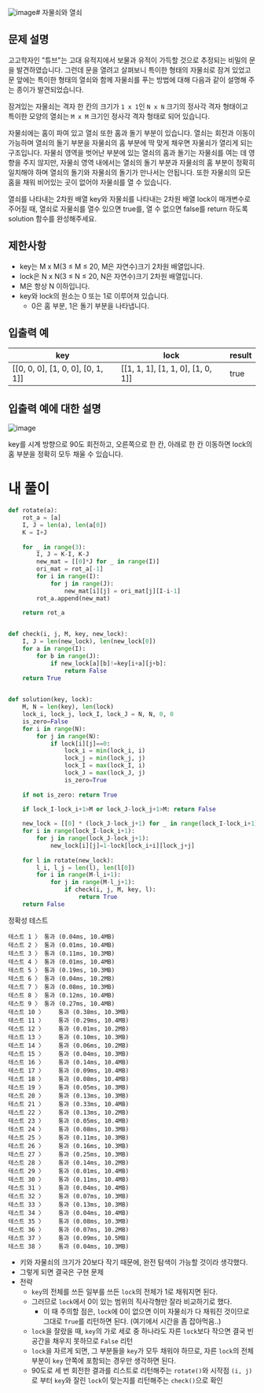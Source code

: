 ![image](https://github.com/Namkwangwoon/TIL-Algorithm-/assets/19163372/49451b81-13de-4fda-94d8-9051caaa8372)# 자물쇠와 열쇠
## 문제 설명
고고학자인 "튜브"는 고대 유적지에서 보물과 유적이 가득할 것으로 추정되는 비밀의 문을 발견하였습니다. 그런데 문을 열려고 살펴보니 특이한 형태의 자물쇠로 잠겨 있었고 문 앞에는 특이한 형태의 열쇠와 함께 자물쇠를 푸는 방법에 대해 다음과 같이 설명해 주는 종이가 발견되었습니다.

잠겨있는 자물쇠는 격자 한 칸의 크기가 `1 x 1`인 `N x N` 크기의 정사각 격자 형태이고 특이한 모양의 열쇠는 `M x M` 크기인 정사각 격자 형태로 되어 있습니다.

자물쇠에는 홈이 파여 있고 열쇠 또한 홈과 돌기 부분이 있습니다. 열쇠는 회전과 이동이 가능하며 열쇠의 돌기 부분을 자물쇠의 홈 부분에 딱 맞게 채우면 자물쇠가 열리게 되는 구조입니다. 자물쇠 영역을 벗어난 부분에 있는 열쇠의 홈과 돌기는 자물쇠를 여는 데 영향을 주지 않지만, 자물쇠 영역 내에서는 열쇠의 돌기 부분과 자물쇠의 홈 부분이 정확히 일치해야 하며 열쇠의 돌기와 자물쇠의 돌기가 만나서는 안됩니다. 또한 자물쇠의 모든 홈을 채워 비어있는 곳이 없어야 자물쇠를 열 수 있습니다.

열쇠를 나타내는 2차원 배열 key와 자물쇠를 나타내는 2차원 배열 lock이 매개변수로 주어질 때, 열쇠로 자물쇠를 열수 있으면 true를, 열 수 없으면 false를 return 하도록 solution 함수를 완성해주세요.

## 제한사항
- key는 M x M(3 ≤ M ≤ 20, M은 자연수)크기 2차원 배열입니다.
- lock은 N x N(3 ≤ N ≤ 20, N은 자연수)크기 2차원 배열입니다.
- M은 항상 N 이하입니다.
- key와 lock의 원소는 0 또는 1로 이루어져 있습니다.
  - 0은 홈 부분, 1은 돌기 부분을 나타냅니다.

## 입출력 예
|key|lock|result|
|-|-|-|
|[[0, 0, 0], [1, 0, 0], [0, 1, 1]]|[[1, 1, 1], [1, 1, 0], [1, 0, 1]]|true|

## 입출력 예에 대한 설명

![image](https://github.com/Namkwangwoon/TIL-Algorithm-/assets/19163372/c7a8098c-ae0e-4085-a983-46ce1d970cd5)

key를 시계 방향으로 90도 회전하고, 오른쪽으로 한 칸, 아래로 한 칸 이동하면 lock의 홈 부분을 정확히 모두 채울 수 있습니다.

# 내 풀이
```python
def rotate(a):
    rot_a = [a]
    I, J = len(a), len(a[0])
    K = I+J
    
    for _ in range(3):
        I, J = K-I, K-J
        new_mat = [[0]*J for _ in range(I)]
        ori_mat = rot_a[-1]
        for i in range(I):
            for j in range(J):
                new_mat[i][j] = ori_mat[j][I-i-1]
        rot_a.append(new_mat)
        
    return rot_a


def check(i, j, M, key, new_lock):
    I, J = len(new_lock), len(new_lock[0])
    for a in range(I):
        for b in range(J):
            if new_lock[a][b]!=key[i+a][j+b]:
                return False
    return True
    

def solution(key, lock):
    M, N = len(key), len(lock)
    lock_i, lock_j, lock_I, lock_J = N, N, 0, 0
    is_zero=False
    for i in range(N):
        for j in range(N):
            if lock[i][j]==0:
                lock_i = min(lock_i, i)
                lock_j = min(lock_j, j)
                lock_I = max(lock_I, i)
                lock_J = max(lock_J, j)
                is_zero=True
                
    if not is_zero: return True
    
    if lock_I-lock_i+1>M or lock_J-lock_j+1>M: return False

    new_lock = [[0] * (lock_J-lock_j+1) for _ in range(lock_I-lock_i+1)]
    for i in range(lock_I-lock_i+1):
        for j in range(lock_J-lock_j+1):
            new_lock[i][j]=1-lock[lock_i+i][lock_j+j]
    
    for l in rotate(new_lock):
        l_i, l_j = len(l), len(l[0])
        for i in range(M-l_i+1):
            for j in range(M-l_j+1):
                if check(i, j, M, key, l):
                    return True
    return False
```
정확성  테스트
```
테스트 1 〉	통과 (0.04ms, 10.4MB)
테스트 2 〉	통과 (0.01ms, 10.4MB)
테스트 3 〉	통과 (0.11ms, 10.3MB)
테스트 4 〉	통과 (0.01ms, 10.4MB)
테스트 5 〉	통과 (0.19ms, 10.3MB)
테스트 6 〉	통과 (0.04ms, 10.2MB)
테스트 7 〉	통과 (0.08ms, 10.3MB)
테스트 8 〉	통과 (0.12ms, 10.4MB)
테스트 9 〉	통과 (0.27ms, 10.4MB)
테스트 10 〉	통과 (0.38ms, 10.3MB)
테스트 11 〉	통과 (0.29ms, 10.4MB)
테스트 12 〉	통과 (0.01ms, 10.2MB)
테스트 13 〉	통과 (0.10ms, 10.3MB)
테스트 14 〉	통과 (0.06ms, 10.2MB)
테스트 15 〉	통과 (0.04ms, 10.3MB)
테스트 16 〉	통과 (0.14ms, 10.4MB)
테스트 17 〉	통과 (0.09ms, 10.4MB)
테스트 18 〉	통과 (0.08ms, 10.4MB)
테스트 19 〉	통과 (0.05ms, 10.3MB)
테스트 20 〉	통과 (0.13ms, 10.3MB)
테스트 21 〉	통과 (0.33ms, 10.4MB)
테스트 22 〉	통과 (0.13ms, 10.2MB)
테스트 23 〉	통과 (0.05ms, 10.4MB)
테스트 24 〉	통과 (0.08ms, 10.3MB)
테스트 25 〉	통과 (0.11ms, 10.3MB)
테스트 26 〉	통과 (0.16ms, 10.3MB)
테스트 27 〉	통과 (0.25ms, 10.3MB)
테스트 28 〉	통과 (0.14ms, 10.2MB)
테스트 29 〉	통과 (0.01ms, 10.4MB)
테스트 30 〉	통과 (0.11ms, 10.4MB)
테스트 31 〉	통과 (0.04ms, 10.4MB)
테스트 32 〉	통과 (0.07ms, 10.3MB)
테스트 33 〉	통과 (0.13ms, 10.3MB)
테스트 34 〉	통과 (0.04ms, 10.4MB)
테스트 35 〉	통과 (0.08ms, 10.3MB)
테스트 36 〉	통과 (0.07ms, 10.2MB)
테스트 37 〉	통과 (0.09ms, 10.5MB)
테스트 38 〉	통과 (0.04ms, 10.3MB)
```
- 키와 자물쇠의 크기가 20보다 작기 때문에, 완전 탐색이 가능할 것이라 생각했다.
- 그렇게 되면 결국은 구현 문제
- 전략
  - `key`의 전체를 쓰든 일부를 쓰든 `lock`의 전체가 1로 채워지면 된다.
  - 그러므로 `lock`에서 0이 있는 범위의 직사각형만 잘라 비교하기로 했다.
    - 이 때 주의할 점은, `lock`에 0이 없으면 이미 자물쇠가 다 채워진 것이므로 그대로 `True`를 리턴하면 된다. (여기에서 시간을 좀 잡아먹음..)
  - `lock`을 잘랐을 때, `key`의 가로 세로 중 하나라도 자른 `lock`보다 작으면 결국 빈공간을 채우지 못하므로 `False` 리턴
  - `lock`을 자르게 되면, 그 부분들을 `key`가 모두 채워야 하므로, 자른 `lock`의 전체 부분이 `key` 안쪽에 포함되는 경우만 생각하면 된다.
  - 90도로 세 번 회전한 결과를 리스트로 리턴해주는 `rotate()`와 시작점 `(i, j)`로 부터 `key`와 잘린 `lock`이 맞는지를 리턴해주는 `check()`으로 확인
